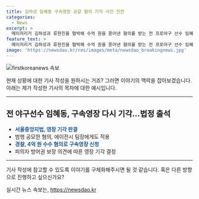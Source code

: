 ```yaml
---
title: 김하성 임혜동 구속영장 공갈 혐의 기각 사건 진전
categories:
  - News
excerpt: >
  메이저리거 김하성과 류현진을 협박해 수억 원을 뜯어낸 혐의를 받는 전 프로야구 선수 임혜동이 구속영장 기각을 받았다. 법원은 피의자의 방어권 보장 필요하다며 영장을 기각했으며, 도망이나 증거인멸을 우려할 만한 사정이 없다고 판단했다. 경찰은 임 씨가 김 씨와의 몸싸움을 빌미로 거액을 받아낸 혐의를 제기했으나, 법원은 영장을 기각한 바 있다.
feature_text: >
  메이저리거 김하성과 류현진을 협박해 수억 원을 뜯어낸 혐의를 받는 전 프로야구 선수 임혜동이 구속영장 기각을 받았다. 법원은 피의자의 방어권 보장 필요하다며 영장을 기각했으며, 도망이나 증거인멸을 우려할 만한 사정이 없다고 판단했다. 경찰은 임 씨가 김 씨와의 몸싸움을 빌미로 거액을 받아낸 혐의를 제기했으나, 법원은 영장을 기각한 바 있다.
image: 'https://newsdao.kr/res/images/meta/newsdao_breakingnews.jpg'
---
```


<p><img src="https://newsdao.kr/res/images/meta/newsdao_breakingnews.jpg" alt="firstkoreanews 속보" /></p>

<p>현재 상황에 대한 기사 작성을 원하시는 거죠? 그러면 이야기의 맥락을 잡아보겠습니다. 아래는 제가 작성한 기사의 목차에 대한 예시입니다.</p>

<hr />

<h2 data-ke-size="size26">전 야구선수 임혜동, 구속영장 다시 기각…법정 출석</h2>

<ul>
<li><b><span style="color: #1a5490;">서울중앙지법, 영장 기각 판결</span></b></li>
<li>범행 공모한 혐의, 에이전시 팀장에게도 적용</li>
<li><b><span style="color: #1a5490;">경찰, 4억 원 수수 혐의로 구속영장 신청</span></b></li>
<li>피의자 방어권 보장 의견에 따른 영장 기각 결정</li>
</ul>

<hr />

<p>기사 작성에 참고할 수 있도록 이야기를 구체화해주시면 될 것 같습니다. 혹은 다른 방향으로 진행하고 싶으신가요?</p>
실시간 뉴스 속보는, <a href="https://newsdao.kr" rel="dofollow">https://newsdao.kr</a>


